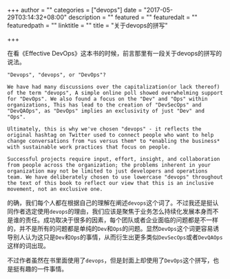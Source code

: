 +++
author = ""
categories = ["devops"]
date = "2017-05-29T03:14:32+08:00"
description = ""
featured = ""
featuredalt = ""
featuredpath = ""
linktitle = ""
title = "关于devops的拼写"

+++

在看《Effective DevOps》这本书的时候，前言那里有一段关于devops的拼写的说法。

`"Devops", "devops", or "DevOps"?`

`We have had many discussions over the capitalization(or lack thereof) of the term "devops", A simple online poll showed overwhelming support for "DevOps". We also found a focus on the "Dev" and "Ops" within organizations, This has lead to the creation of "DevSecOps" and "DevQAOps", as "DevOps" implies an exclusivity of just "Dev" and "Ops".`

`Ultimately, this is why we've chosen "devops" - it reflects the original hashtag on Twitter used to connect people who want to help change conversations from *us versus them* to *enabling the business* with sustainable work practices that focus on people.`

`Successful projects require input, effort, insight, and collaboration from people across the organization; the problems inherent in your organization may not be limited to just developers and operations team. We have deliberately chosen to use lowercase "devops" throughout the text of this book to reflect our view that this is an inclusive movement, not an exclusive one.
`

的确，我们每个人都在根据自己的理解在阐述`devops`这个词了。不过我还是挺认同作者选定使用`devops`的理由，我们应该是聚焦于业务怎么持续化发展本身而不是谁的责任。成功取决于很多的因素，每个团队或者企业面临的问题都是不一样的，并不是所有的问题都是单纯的`Dev`和`Ops`的问题。显然`DevOps`这个词更容易诱导别人认为这只是`Dev`和`Ops`的事情，从而衍生出更多类似`DevSecOps`或者`DevQAOps`这样的词出现。

不过作者虽然在书里面使用了`devops`，但是封面上却使用了`DevOps`这个拼写，也是挺有趣的一件事情。